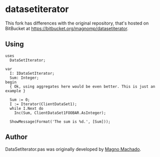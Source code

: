 # datasetiterator

This fork has differences with the original repository, that's hosted on BitBucket at https://bitbucket.org/magnomp/datasetiterator.

## Using

```Delphi				   
uses
  DataSetIterator;

var
  I: IDataSetIterator;
  Sum: Integer;
begin
  { Ok, using aggregates here would be even better. This is just an example }

  Sum := 0;
  I := Iterator(ClientDataSet1);
  while I.Next do
    Inc(Sum, ClientDataSet1FOOBAR.AsInteger);

  ShowMessage(Format('The sum is %d.', [Sum]));
```

## Author

DataSetIterator.pas was originally developed by [Magno Machado](https://github.com/magnomp).
